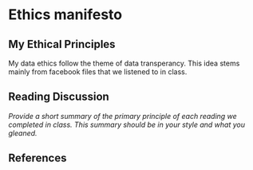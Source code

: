 # Ethics manifesto 



## My Ethical Principles

My data ethics follow the theme of data transperancy. This idea stems mainly from facebook files that we listened to in class. 

## Reading Discussion

_Provide a short summary of the primary principle of each reading we completed in class. This summary should be in your style and what you gleaned._

## References
